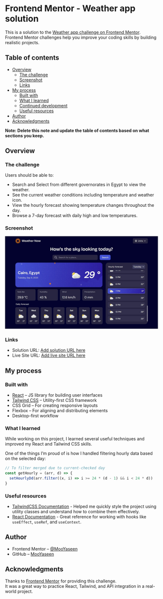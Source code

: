 # Frontend Mentor - Weather app solution

This is a solution to the [Weather app challenge on Frontend Mentor](https://www.frontendmentor.io/challenges/weather-app-K1FhddVm49). Frontend Mentor challenges help you improve your coding skills by building realistic projects. 

## Table of contents

- [Overview](#overview)
  - [The challenge](#the-challenge)
  - [Screenshot](#screenshot)
  - [Links](#links)
- [My process](#my-process)
  - [Built with](#built-with)
  - [What I learned](#what-i-learned)
  - [Continued development](#continued-development)
  - [Useful resources](#useful-resources)
- [Author](#author)
- [Acknowledgments](#acknowledgments)

**Note: Delete this note and update the table of contents based on what sections you keep.**


## Overview


### The challenge

Users should be able to:


- Search and Select from different governorates in Egypt to view the weather.
- See the current weather conditions including temperature and weather icon.
- View the hourly forecast showing temperature changes throughout the day.
- Browse a 7-day forecast with daily high and low temperatures.

### Screenshot

![](./preview.jpeg)



### Links

- Solution URL: [Add solution URL here](https://your-solution-url.com)
- Live Site URL: [Add live site URL here](https://your-live-site-url.com)


## My process

### Built with

- [React](https://reactjs.org/) – JS library for building user interfaces  
- [Tailwind CSS](https://tailwindcss.com/) – Utility-first CSS framework  
- CSS Grid – For creating responsive layouts  
- Flexbox – For aligning and distributing elements  
- Desktop-first workflow


### What I learned

While working on this project, I learned several useful techniques and improved my React and Tailwind CSS skills.  

One of the things I’m proud of is how I handled filtering hourly data based on the selected day:  

```js
// To filter merged due to current-checked day
const getHourly = (arr, d) => {
  setHourlyDd(arr.filter((x, i) => i >= 24 * (d - 1) && i < 24 * d))
}
```

### Useful resources

- [TailwindCSS Documentation](https://tailwindcss.com/docs) - Helped me quickly style the project using utility classes and understand how to combine them effectively.  
- [React Documentation](https://react.dev) - Great reference for working with hooks like `useEffect`, `useRef`, and `useContext`.  




## Author

- Frontend Mentor – [@MooYaseen](https://www.frontendmentor.io/profile/MooYaseen)
- GitHub – [MooYaseen](https://github.com/MooYaseen)




## Acknowledgments

Thanks to [Frontend Mentor](https://www.frontendmentor.io/) for providing this challenge.  
It was a great way to practice React, Tailwind, and API integration in a real-world project. 
